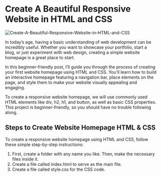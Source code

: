 # Create A Beautiful Responsive Website in HTML and CSS

![Create-A-Beautiful-Responsive-Website-in-HTML-and-CSS](https://github.com/whowalkingupme/Website-Homepage-HTML-CSS/assets/46256884/c3750138-b184-4ab6-afb8-4fe9050d2129)

In today’s age, having a basic understanding of web development can be incredibly useful. Whether you want to showcase your portfolio, start a blog, or just experiment with web design, creating a simple website homepage is a great place to start.

In this beginner-friendly post, I’ll guide you through the process of creating your first website homepage using HTML and CSS. You’ll learn how to build an interactive homepage featuring a navigation bar, place elements on the page, and style them to make your website visually appealing and engaging.

To create a responsive website homepage, we will use commonly used HTML elements like div, h2, h1, and button, as well as basic CSS properties. This project is beginner-friendly, so you should have no trouble following along.

## Steps to Create Website Homepage HTML & CSS

To create a responsive website homepage using HTML and CSS, follow these simple step-by-step instructions:

1. First, create a folder with any name you like. Then, make the necessary files inside it.
2. Create a file called index.html to serve as the main file.
3. Create a file called style.css for the CSS code.
